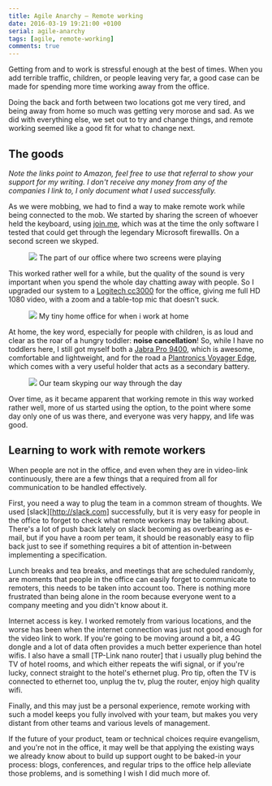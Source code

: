 ```yaml
---
title: Agile Anarchy – Remote working
date: 2016-03-19 19:21:00 +0100
serial: agile-anarchy
tags: [agile, remote-working]
comments: true
---
```

Getting from and to work is stressful enough at the best of times. When you add terrible traffic, children, or people leaving very far, a good case can be made for spending more time working away from the office.

Doing the back and forth between two locations got me very tired, and being away from home so much was getting very morose and sad. As we did with everything else, we set out to try and change things, and remote working seemed like a good fit for what to change next.

## The goods

_Note the links point to Amazon, feel free to use that referral to show your support for my writing. I don't receive any money from any of the companies I link to, I only document what I used successfully._

As we were mobbing, we had to find a way to make remote work while being connected to the mob. We started by sharing the screen of whoever held the keyboard, using [join.me][join-me], which was at the time the only software I tested that could get through the legendary Microsoft firewallls. On a second screen we skyped.

<figure>
  <img src="{{site.url}}/assets/entries/remote-office.jpg" />
  <caption>The part of our office where two screens were playing</caption>
 </figure>

This worked rather well for a while, but the quality of the sound is very important when you spend the whole day chatting away with people. So I upgraded our system to a [Logitech cc3000][logitech] for the office, giving me full HD 1080 video, with a zoom and a table-top mic that doesn't suck.

<figure>
  <img src="{{site.url}}/assets/entries/remote-home.jpg" />
  <caption>My tiny home office for when i work at home</caption>
 </figure>

At home, the key word, especially for people with children, is as loud and clear as the roar of a hungry toddler: **noise cancellation**! So, while I have no toddlers here, I still got myself both a [Jabra Pro 9400][jabra], which is awesome, comfortable and lightweight, and for the road a [Plantronics Voyager Edge][plantronics], which comes with a very useful holder that acts as a secondary battery.

 <figure>
  <img src="{{site.url}}/assets/entries/remote-skype.jpg" />
  <caption>Our team skyping our way through the day</caption>
 </figure>

Over time, as it became apparent that working remote in this way worked rather well, more of us started using the option, to the point where some day only one of us was there, and everyone was very happy, and life was good.

## Learning to work with remote workers

When people are not in the office, and even when they are in video-link continuously, there are a few things that a required from all for communication to be handled effectively.

First, you need a way to plug the team in a common stream of thoughts. We used [slack][http://slack.com] successfully, but it is very easy for people in the office to forget to check what remote workers may be talking about. There's a lot of push back lately on slack becoming as overbearing as e-mail, but if you have a room per team, it should be reasonably easy to flip back just to see if something requires a bit of attention in-between implementing a specification.

Lunch breaks and tea breaks, and meetings that are scheduled randomly, are moments that people in the office can easily forget to communicate to remoters, this needs to be taken into account too. There is nothing more frustrated than being alone in the room because everyone went to a company meeting and you didn't know about it.

Internet access is key. I worked remotely from various locations, and the worse has been when the internet connection was just not good enough for the video link to work. If you're going to be moving around a bit, a 4G dongle and a lot of data often provides a much better experience than hotel wifis. I also have a small [TP-Link nano router] that i usually plug behind the TV of hotel rooms, and which either repeats the wifi signal, or if you're lucky, connect straight to the hotel's ethernet plug. Pro tip, often the TV is connected to ethernet too, unplug the tv, plug the router, enjoy high quality wifi.

Finally, and this may just be a personal experience, remote working with such a model keeps you fully involved with your team, but makes you very distant from other teams and various levels of management.

If the future of your product, team or technical choices require evangelism, and you're not in the office, it may well be that applying the existing ways we already know about to build up support ought to be baked-in your process: blogs, conferences, and regular trips to the office help alleviate those problems, and is something I wish I did much more of.

[join-me]: <http://join.me>
[logitech]: <http://www.amazon.co.uk/gp/product/B00I3GHR9K/ref=as_li_tl?ie=UTF8&camp=1634&creative=19450&creativeASIN=B00I3GHR9K&linkCode=as2&tag=seri005-21>
[jabra]: <http://www.amazon.co.uk/gp/product/B002UHVT0G/ref=as_li_tl?ie=UTF8&camp=1634&creative=19450&creativeASIN=B002UHVT0G&linkCode=as2&tag=seri005-21>
[plantronics]: <http://www.amazon.co.uk/gp/product/B00JLVNF5Q/ref=as_li_tl?ie=UTF8&camp=1634&creative=19450&creativeASIN=B00JLVNF5Q&linkCode=as2&tag=seri005-21>
[tplink]: <http://www.amazon.co.uk/gp/product/B00XBO7NX4/ref=as_li_tl?ie=UTF8&camp=1634&creative=19450&creativeASIN=B00XBO7NX4&linkCode=as2&tag=seri005-21>